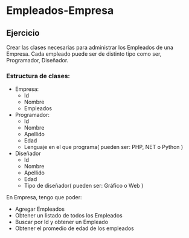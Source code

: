 # Empleados-Empresa

## Ejercicio

Crear las clases necesarias para administrar los Empleados de una Empresa. Cada empleado puede ser de distinto tipo como ser, Programador, Diseñador.

### Estructura de clases:
* Empresa:
    * Id
    * Nombre
    * Empleados
* Programador:
    * Id
    * Nombre
    * Apellido
    * Edad
    * Lenguaje en el que programa( pueden ser: PHP, NET o Python  )
* Diseñador
    * Id
    * Nombre
    * Apellido
    * Edad
    * Tipo de diseñador( pueden ser: Gráfico o Web )

En Empresa, tengo que poder:
* Agregar Empleados
* Obtener un listado de todos los Empleados
* Buscar por Id y obtener un Empleado
* Obtener el promedio de edad de los empleados
